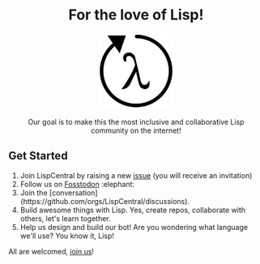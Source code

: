 <div align="center">
  <h1>For the love of Lisp!</h1>
    <img src="https://raw.githubusercontent.com/LispCentral/.github/main/lispcentral-white-bg.png" width="150"/>
    <p>Our goal is to make this the most inclusive and collaborative Lisp community on the internet!</p>
</div>
<h2>Get Started</h2>
<ol>
  <li>Join LispCentral by raising a new <a href="https://github.com/LispCentral/.github/issues/new">issue</a> (you will receive an invitation)</li>
  <li>Follow us on <a href="https://fosstodon.org/@LispCentral">Fosstodon</a> :elephant:</li>
  <li>Join the [conversation](https://github.com/orgs/LispCentral/discussions).</li>
  <li>Build awesome things with Lisp. Yes, create repos, collaborate with others, let's learn together.</li>
  <li>Help us design and build our bot! Are you wondering what language we'll use? You know it, Lisp!</li>
</ol>
<p>All are welcomed, <a href="https://github.com/LispCentral/.github/issues/new">join us</a>!</p>
